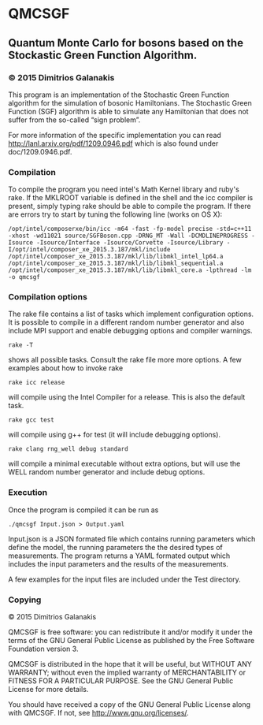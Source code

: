 # QMCSGF #

## Quantum Monte Carlo for bosons based on the Stockastic Green Function Algorithm.

### &copy; 2015 Dimitrios Galanakis 

This program is an implementation of the Stochastic Green Function algorithm for the simulation of bosonic Hamiltonians. 
The Stochastic Green Function (SGF) algorithm is able to simulate any Hamiltonian that does not suffer from the so-called “sign problem”.

For more information of the specific implementation you can read 
http://lanl.arxiv.org/pdf/1209.0946.pdf
which is also found under doc/1209.0946.pdf.

### Compilation
To compile the program you need intel's Math Kernel library and ruby's rake. 
If the MKLROOT variable is defined in the shell and the icc compiler is present,
simply typing rake should be able to compile the program. If there are errors try to 
start by tuning the following line (works on OS X):

    /opt/intel/composerxe/bin/icc -m64 -fast -fp-model precise -std=c++11 -xhost -wd11021 source/SGFBoson.cpp -DRNG_MT -Wall -DCMDLINEPROGRESS -Isource -Isource/Interface -Isource/Corvette -Isource/Library -I/opt/intel/composer_xe_2015.3.187/mkl/include /opt/intel/composer_xe_2015.3.187/mkl/lib/libmkl_intel_lp64.a /opt/intel/composer_xe_2015.3.187/mkl/lib/libmkl_sequential.a /opt/intel/composer_xe_2015.3.187/mkl/lib/libmkl_core.a -lpthread -lm -o qmcsgf

### Compilation options

The rake file contains a list of tasks which implement configuration options. It is possible to compile in a different random number generator and also include MPI support and enable debugging options and compiler warnings. 

    rake -T
shows all possible tasks. Consult the rake file more more options. A few examples about how to invoke rake

    rake icc release

will compile using the Intel Compiler for a release. This is also the default task.

    rake gcc test

will compile using g++ for test (it will include debugging options).

    rake clang rng_well debug standard

will compile a minimal executable without extra options, but will use the WELL random number generator and include debug options.

### Execution
Once the program is compiled it can be run as

    ./qmcsgf Input.json > Output.yaml

Input.json is a JSON formated file which contains running parameters which define the model, the running parameters the the desired types of measurements.
The program returns a YAML formated output which includes the input parameters and the results of the measurements.

A few examples for the input files are included under the Test directory.

### Copying
&copy; 2015 Dimitrios Galanakis

QMCSGF is free software: you can redistribute it and/or modify
it under the terms of the GNU General Public License as published by
the Free Software Foundation version 3.

QMCSGF is distributed in the hope that it will be useful,
but WITHOUT ANY WARRANTY; without even the implied warranty of
MERCHANTABILITY or FITNESS FOR A PARTICULAR PURPOSE.  See the
GNU General Public License for more details.

You should have received a copy of the GNU General Public License
along with QMCSGF.  If not, see <http://www.gnu.org/licenses/>.
